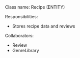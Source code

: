 Class name: Recipe (ENTITY)

Responsibilities:
- Stores recipe data and reviews

Collaborators:
- Review
- GenreLibrary
